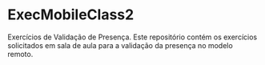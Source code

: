 # ExecMobileClass2
Exercícios de Validação de Presença. Este repositório contém os exercícios solicitados em sala de aula para a validação da presença no modelo remoto.
